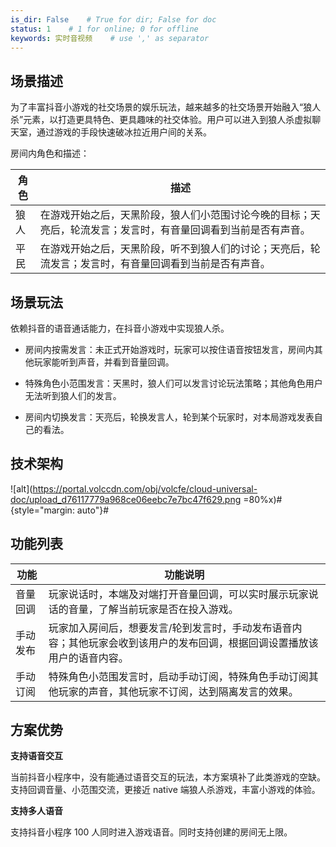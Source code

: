 ```yaml
---
is_dir: False    # True for dir; False for doc
status: 1    # 1 for online; 0 for offline
keywords: 实时音视频    # use ',' as separator
---
```


## 场景描述

为了丰富抖音小游戏的社交场景的娱乐玩法，越来越多的社交场景开始融入“狼人杀”元素，以打造更具特色、更具趣味的社交体验。用户可以进入到狼人杀虚拟聊天室，通过游戏的手段快速破冰拉近用户间的关系。

房间内角色和描述：

| 角色 | 描述 |
| --- | --- |
| 狼人 | 在游戏开始之后，天黑阶段，狼人们小范围讨论今晚的目标；天亮后，轮流发言；发言时，有音量回调看到当前是否有声音。 |
| 平民 | 在游戏开始之后，天黑阶段，听不到狼人们的讨论；天亮后，轮流发言；发言时，有音量回调看到当前是否有声音。 |

## 场景玩法

依赖抖音的语音通话能力，在抖音小游戏中实现狼人杀。

- 房间内按需发言：未正式开始游戏时，玩家可以按住语音按钮发言，房间内其他玩家能听到声音，并看到音量回调。
	
- 特殊角色小范围发言：天黑时，狼人们可以发言讨论玩法策略；其他角色用户无法听到狼人们的发言。
	
- 房间内切换发言：天亮后，轮换发言人，轮到某个玩家时，对本局游戏发表自己的看法。


## 技术架构


![alt](https://portal.volccdn.com/obj/volcfe/cloud-universal-doc/upload_d76117779a968ce06eebc7e7bc47f629.png =80%x)#{style="margin: auto"}#


## 功能列表

| **功能** | **功能说明** |
| --- | --- |
| 音量回调 | 玩家说话时，本端及对端打开音量回调，可以实时展示玩家说话的音量，了解当前玩家是否在投入游戏。 |
| 手动发布 | 玩家加入房间后，想要发言/轮到发言时，手动发布语音内容；其他玩家会收到该用户的发布回调，根据回调设置播放该用户的语音内容。 |
| 手动订阅 | 特殊角色小范围发言时，启动手动订阅，特殊角色手动订阅其他玩家的声音，其他玩家不订阅，达到隔离发言的效果。 |

## 方案优势

**支持语音交互**

当前抖音小程序中，没有能通过语音交互的玩法，本方案填补了此类游戏的空缺。支持回调音量、小范围交流，更接近 native 端狼人杀游戏，丰富小游戏的体验。

**支持多人语音**

支持抖音小程序 100 人同时进入游戏语音。同时支持创建的房间无上限。
